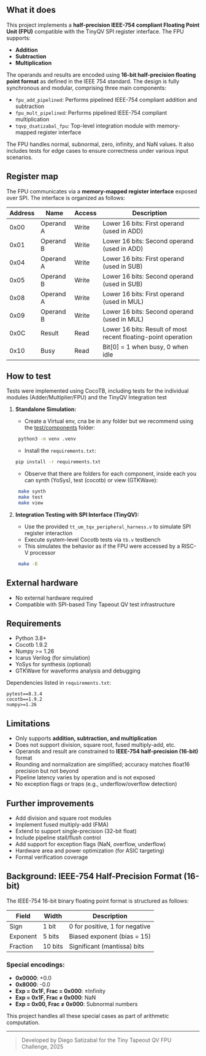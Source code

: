 ## What it does

This project implements a **half-precision IEEE-754 compliant Floating Point Unit (FPU)** compatible with the TinyQV SPI register interface. The FPU supports:

- **Addition**
- **Subtraction**
- **Multiplication**

The operands and results are encoded using **16-bit half-precision floating point format** as defined in the IEEE 754 standard. The design is fully synchronous and modular, comprising three main components:

- `fpu_add_pipelined`: Performs pipelined IEEE-754 compliant addition and subtraction
- `fpu_mult_pipelined`: Performs pipelined IEEE-754 compliant multiplication
- `tqvp_dsatizabal_fpu`: Top-level integration module with memory-mapped register interface

The FPU handles normal, subnormal, zero, infinity, and NaN values. It also includes tests for edge cases to ensure correctness under various input scenarios.

## Register map

The FPU communicates via a **memory-mapped register interface** exposed over SPI. The interface is organized as follows:

| Address | Name      | Access | Description                                                   |
| ------- | --------- | ------ | ------------------------------------------------------------- |
| 0x00    | Operand A | Write  | Lower 16 bits: First operand (used in ADD)                    |
| 0x01    | Operand B | Write  | Lower 16 bits: Second operand (used in ADD)                   |
| 0x04    | Operand A | Write  | Lower 16 bits: First operand (used in SUB)                    |
| 0x05    | Operand B | Write  | Lower 16 bits: Second operand (used in SUB)                   |
| 0x08    | Operand A | Write  | Lower 16 bits: First operand (used in MUL)                    |
| 0x09    | Operand B | Write  | Lower 16 bits: Second operand (used in MUL)                   |
| 0x0C    | Result    | Read   | Lower 16 bits: Result of most recent floating-point operation |
| 0x10    | Busy      | Read   | Bit[0] = 1 when busy, 0 when idle                             |

## How to test

Tests were implemented using CocoTB, including tests for the individual modules (Adder/Multiplier/FPU) and the TinyQV Integration test

1. **Standalone Simulation:**

   - Create a Virtual env, cna be in any folder but we recommend using the [test/components](/test/components/) folder:
    ```bash
     python3 -m venv .venv
     ```
   - Install the `requirements.txt`:
    ```bash
    pip install -r requirements.txt
    ```
   - Observe that there are folders for each component, inside each you can synth (YoSys), test (cocotb) or view (GTKWave):
    ```bash
     make synth
     make test
     make view
     ```

2. **Integration Testing with SPI Interface (TinyQV):**

   - Use the provided `tt_um_tqv_peripheral_harness.v` to simulate SPI register interaction
   - Execute system-level Cocotb tests via `tb.v` testbench
   - This simulates the behavior as if the FPU were accessed by a RISC-V processor

    ```bash
     make -B
     ```

## External hardware

- No external hardware required
- Compatible with SPI-based Tiny Tapeout QV test infrastructure

## Requirements

- Python 3.8+
- Cocotb 1.9.2
- Numpy >= 1.26
- Icarus Verilog (for simulation)
- YoSys for synthesis (optional)
- GTKWave for waveforms analysis and debugging

Dependencies listed in `requirements.txt`:

```text
pytest==8.3.4
cocotb==1.9.2
numpy>=1.26
```

## Limitations

- Only supports **addition, subtraction, and multiplication**
- Does not support division, square root, fused multiply-add, etc.
- Operands and result are constrained to **IEEE-754 half-precision (16-bit)** format
- Rounding and normalization are simplified; accuracy matches float16 precision but not beyond
- Pipeline latency varies by operation and is not exposed
- No exception flags or traps (e.g., underflow/overflow detection)

## Further improvements

- Add division and square root modules
- Implement fused multiply-add (FMA)
- Extend to support single-precision (32-bit float)
- Include pipeline stall/flush control
- Add support for exception flags (NaN, overflow, underflow)
- Hardware area and power optimization (for ASIC targeting)
- Formal verification coverage

## Background: IEEE-754 Half-Precision Format (16-bit)

The IEEE-754 16-bit binary floating point format is structured as follows:

| Field    | Width   | Description                    |
| -------- | ------- | ------------------------------ |
| Sign     | 1 bit   | 0 for positive, 1 for negative |
| Exponent | 5 bits  | Biased exponent (bias = 15)    |
| Fraction | 10 bits | Significant (mantissa) bits    |

### Special encodings:

- **0x0000**: +0.0
- **0x8000**: -0.0
- **Exp = 0x1F, Frac = 0x000**: ±Infinity
- **Exp = 0x1F, Frac ≠ 0x000**: NaN
- **Exp = 0x00, Frac ≠ 0x000**: Subnormal numbers

This project handles all these special cases as part of arithmetic computation.

---

> Developed by Diego Satizabal for the Tiny Tapeout QV FPU Challenge, 2025

